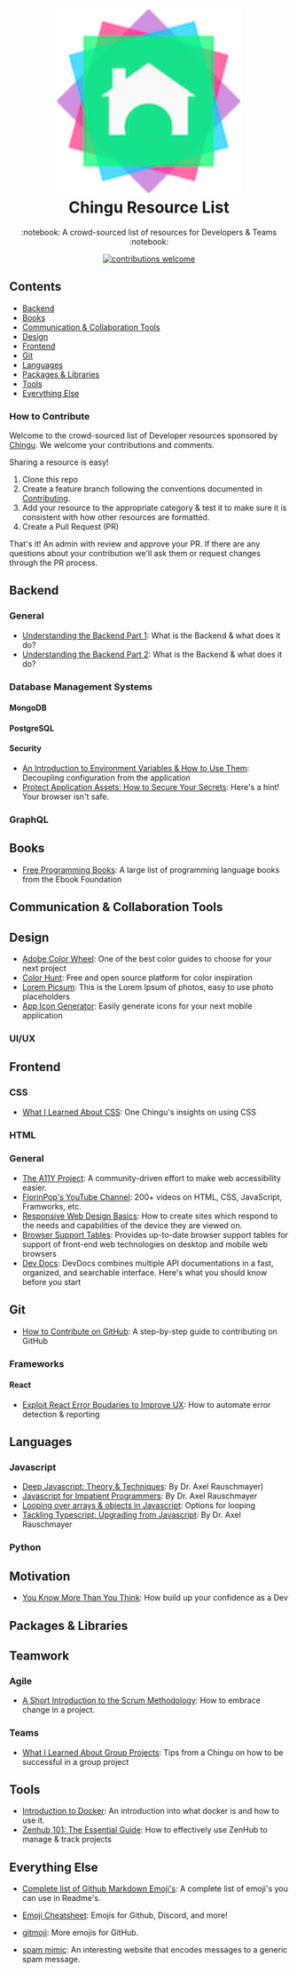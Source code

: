 # <div align="center">![Chingu Logo](./assets/ChinguLogo.svg) <br/> Chingu Resource List</div>
<div align="center">
:notebook: A crowd-sourced list of resources for Developers & Teams :notebook:

[![contributions welcome](https://img.shields.io/badge/contributions-welcome-brightgreen.svg?style=flat)](./CONTRIBUTING.md)

</div>

## Contents

- [Backend](#backend)
- [Books](#books)
- [Communication & Collaboration Tools](#communication-_-collaboration-tools)
- [Design](#design)
- [Frontend](#frontend)
- [Git](#git)
- [Languages](#languages)
- [Packages & Libraries](#packages-_-libraries)
- [Tools](#tools)
- [Everything Else](#everything-else)

### How to Contribute
Welcome to the crowd-sourced list of Developer resources sponsored by 
[Chingu](https://chingu.io). We welcome your contributions and comments.

Sharing a resource is easy! 

1. Clone this repo
2. Create a feature branch following the conventions documented in [Contributing](https://github.com/chingu-voyages/ChinguResourceList/blob/development/docs/CONTRIBUTING.md).
3. Add your resource to the appropriate category & test it to make sure it
is consistent with how other resources are formatted.
4. Create a Pull Request (PR)

That's it! An admin with review and approve your PR. If there are any questions
about your contribution we'll ask them or request changes through the PR
process.

## Backend 

### General

- [Understanding the Backend Part 1](https://medium.com/chingu/understanding-the-back-end-part-i-d65aff455d3f): What is the Backend & what does it do?
- [Understanding the Backend Part 2](https://medium.com/chingu/understanding-the-back-end-part-ii-ba520f79a0f5): What is the Backend & what does it do?

### Database Management Systems

#### MongoDB

#### PostgreSQL

#### Security

- [An Introduction to Environment Variables & How to Use Them](https://dev.to/chingu/an-introduction-to-environment-variables-and-how-to-use-them-1ck0): Decoupling configuration from the application
- [Protect Application Assets: How to Secure Your Secrets](https://dev.to/chingu/protect-application-assets-how-to-secure-your-secrets-1in8): Here's a hint! Your browser isn't safe.

### GraphQL

## Books

- [Free Programming Books](https://github.com/EbookFoundation/free-programming-books/blob/master/free-programming-books.md): A large list of programming language books from the Ebook Foundation

## Communication & Collaboration Tools

## Design

- [Adobe Color Wheel](https://color.adobe.com/create/color-wheel): One of the best color guides to choose for your next project
- [Color Hunt](https://colorhunt.co/): Free and open source platform for color inspiration
- [Lorem Picsum](https://picsum.photos/): This is the Lorem Ipsum of photos, easy to use photo placeholders
- [App Icon Generator](https://appicon.co/): Easily generate icons for your next mobile application

### UI/UX

## Frontend

### CSS

- [What I Learned About CSS](https://medium.com/chingu/what-i-learned-about-css-52b30cbb0625): One Chingu's insights on using CSS

### HTML

### General

- [The A11Y Project](https://a11yproject.com/): A community-driven effort to make web accessibility easier.
- [FlorinPop's YouTube Channel](https://www.youtube.com/channel/UCeU-1X402kT-JlLdAitxSMA): 200+ videos on HTML, CSS, JavaScript, Framworks, etc.
- [Responsive Web Design Basics](https://web.dev/responsive-web-design-basics/): How to create sites which respond to the needs and capabilities of the device they are viewed on.
- [Browser Support Tables](https://caniuse.com/): Provides up-to-date browser support tables for support of front-end web technologies on desktop and mobile web browsers
- [Dev Docs](https://devdocs.io/): DevDocs combines multiple API documentations in a fast, organized, and searchable interface. Here's what you should know before you start

## Git

- [How to Contribute on GitHub](https://www.dataschool.io/how-to-contribute-on-github/): A step-by-step guide to contributing on GitHub

### Frameworks

#### React

- [Exploit React Error Boudaries to Improve UX](https://dev.to/chingu/exploit-react-error-boundaries-to-improve-ux-hdk): How to automate error detection & reporting

## Languages

### Javascript

- [Deep Javascript: Theory & Techniques](https://exploringjs.com/deep-js/index.html): By Dr. Axel Rauschmayer)
- [Javascript for Impatient Programmers](https://exploringjs.com/impatient-js/index.html): By Dr. Axel Rauschmayer
- [Looping over arrays & objects in Javascript](https://medium.com/chingu/looping-over-arrays-and-objects-in-javascript-57e1188c1ba2): Options for looping
- [Tackling Typescript: Upgrading from Javascript](https://exploringjs.com/tackling-ts/index.html): By Dr. Axel Rauschmayer

### Python

## Motivation

- [You Know More Than You Think](https://medium.com/chingu/you-know-more-than-you-think-231cb232a578): How build up your confidence as a Dev

## Packages & Libraries

## Teamwork

### Agile

- [A Short Introduction to the Scrum Methodology](https://medium.com/chingu/a-short-introduction-to-the-scrum-methodology-7a23431b9f17): How to embrace change in a project.

### Teams

- [What I Learned About Group Projects](https://medium.com/chingu/what-i-learned-about-group-projects-41bbfb9ffdcd): Tips from a Chingu on how to be successful in a group project

## Tools

- [Introduction to Docker](https://dev.to/danko56666/intro-to-docker-3p42): An introduction into what docker is and how to use it.
- [Zenhub 101: The Essential Guide](https://medium.com/chingu/zenhub-101-the-essential-guide-da46ce7aff9d): How to effectively use ZenHub to manage & track projects

## Everything Else

- [Complete list of Github Markdown Emoji's](https://gist.github.com/rxaviers/7360908): A complete list of emoji's you can use in Readme's.
- [Emoji Cheatsheet](https://www.webfx.com/tools/emoji-cheat-sheet/): Emojis for Github, Discord, and more!

- [gitmoji](https://gitmoji.carloscuesta.me/): More emojis for GitHub.
- [spam mimic](http://spammimic.com/encode.shtml): An interesting website that encodes messages to a generic spam message.
